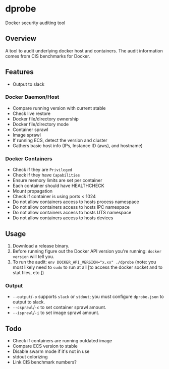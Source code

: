 # dprobe
Docker security auditing tool

## Overview
A tool to audit underlying docker host and containers. The audit information comes from CIS benchmarks for Docker.

## Features
- Output to slack

### Docker Daemon/Host
- Compare running version with current stable
- Check live restore
- Docker file/directory ownership
- Docker file/directory mode
- Container sprawl
- Image sprawl
- If running ECS, detect the version and cluster
- Gathers basic host info (IPs, Instance ID (aws), and hostname)

### Docker Containers
- Check if they are `Privileged`
- Check if they have `Capabilities`
- Ensure memory limits are set per container
- Each container should have HEALTHCHECK
- Mount propagation
- Check if container is using ports < 1024
- Do not allow containers access to hosts process namespace
- Do not allow containers access to hosts IPC namespace
- Do not allow containers access to hosts UTS namespace
- Do not allow containers access to hosts devices

## Usage
1. Download a release binary.
2. Before running figure out the Docker API version you're running: `docker version` will tell you.
3. To run the audit: `env DOCKER_API_VERSION="x.xx" ./dprobe` (note: you most likely need to `sudo` to run at all [to access the docker socket and to stat files, etc.])

### Output
- `--output`/`-o` supports `slack` or `stdout`; you must configure `dprobe.json` to output to slack.
- `--csprawl`/`-c` to set container sprawl amount.
- `--isprawl`/`-i` to set image sprawl amount.

## Todo
- Check if containers are running outdated image
- Compare ECS version to stable
- Disable swarm mode if it's not in use
- stdout colorizing
- Link CIS benchmark numbers?
